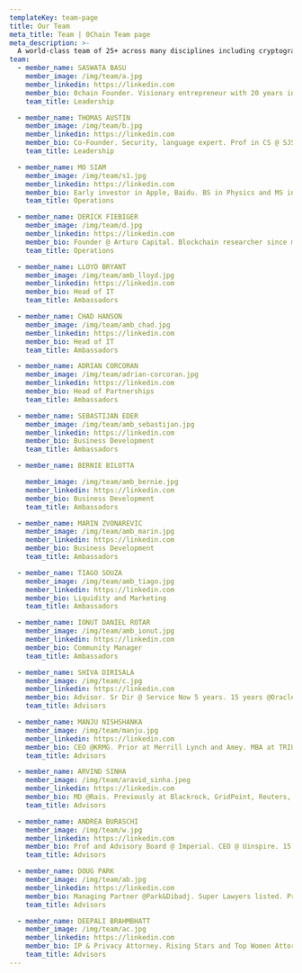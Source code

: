 ```yaml
---
templateKey: team-page
title: Our Team
meta_title: Team | 0Chain Team page
meta_description: >-
  A world-class team of 25+ across many disciplines including cryptography, distributed computing and cloud infrastructure.
team:
  - member_name: SASWATA BASU
    member_image: /img/team/a.jpg
    member_linkedin: https://linkedin.com
    member_bio: 0chain Founder. Visionary entrepreneur with 20 years in Blockchain, AI, IoT, Cloud, Wireless @ Intel, Harris, Nortel, Aviat, and Energous. MS and PhD in EE from UCLA
    team_title: Leadership

  - member_name: THOMAS AUSTIN
    member_image: /img/team/b.jpg
    member_linkedin: https://linkedin.com
    member_bio: Co-Founder. Security, language expert. Prof in CS @ SJSU. Prior @Mozilla, ESIEA Cryptology/Virology lab, CloudFlare. PhD in CS from UC Santa Cruz
    team_title: Leadership

  - member_name: MO SIAM
    member_image: /img/team/s1.jpg
    member_linkedin: https://linkedin.com
    member_bio: Early investor in Apple, Baidu. BS in Physics and MS in EE from McGill.
    team_title: Operations

  - member_name: DERICK FIEBIGER
    member_image: /img/team/d.jpg
    member_linkedin: https://linkedin.com
    member_bio: Founder @ Arturo Capital. Blockchain researcher since mid-2013.
    team_title: Operations

  - member_name: LLOYD BRYANT
    member_image: /img/team/amb_lloyd.jpg
    member_linkedin: https://linkedin.com
    member_bio: Head of IT
    team_title: Ambassadors

  - member_name: CHAD HANSON
    member_image: /img/team/amb_chad.jpg
    member_linkedin: https://linkedin.com
    member_bio: Head of IT
    team_title: Ambassadors

  - member_name: ADRIAN CORCORAN
    member_image: /img/team/adrian-corcoran.jpg
    member_linkedin: https://linkedin.com
    member_bio: Head of Partnerships
    team_title: Ambassadors

  - member_name: SEBASTIJAN EDER
    member_image: /img/team/amb_sebastijan.jpg
    member_linkedin: https://linkedin.com
    member_bio: Business Development
    team_title: Ambassadors

  - member_name: BERNIE BILOTTA

    member_image: /img/team/amb_bernie.jpg
    member_linkedin: https://linkedin.com
    member_bio: Business Development
    team_title: Ambassadors

  - member_name: MARIN ZVONAREVIC
    member_image: /img/team/amb_marin.jpg
    member_linkedin: https://linkedin.com
    member_bio: Business Development
    team_title: Ambassadors

  - member_name: TIAGO SOUZA
    member_image: /img/team/amb_tiago.jpg
    member_linkedin: https://linkedin.com
    member_bio: Liquidity and Marketing
    team_title: Ambassadors

  - member_name: IONUT DANIEL ROTAR
    member_image: /img/team/amb_ionut.jpg
    member_linkedin: https://linkedin.com
    member_bio: Community Manager
    team_title: Ambassadors

  - member_name: SHIVA DIRISALA
    member_image: /img/team/c.jpg
    member_linkedin: https://linkedin.com
    member_bio: Advisor. Sr Dir @ Service Now 5 years. 15 years @Oracle. MS at MIT, BS at IIT, Madras
    team_title: Advisors

  - member_name: MANJU NISHSHANKA
    member_image: /img/team/manju.jpg
    member_linkedin: https://linkedin.com
    member_bio: CEO @KRMG. Prior at Merrill Lynch and Amey. MBA at TRIUM, MS in Finance.
    team_title: Advisors

  - member_name: ARVIND SINHA
    member_image: /img/team/aravid_sinha.jpeg
    member_linkedin: https://linkedin.com
    member_bio: MD @Rais. Previously at Blackrock, GridPoint, Reuters, Tibco. MS in EE from Odessa State
    team_title: Advisors

  - member_name: ANDREA BURASCHI
    member_image: /img/team/w.jpg
    member_linkedin: https://linkedin.com
    member_bio: Prof and Advisory Board @ Imperial. CEO @ Uinspire. 15 years in banking @ Morgan Stanley, Barclays, HSBC. PhD in EE from Imperial
    team_title: Advisors

  - member_name: DOUG PARK
    member_image: /img/team/ab.jpg
    member_linkedin: https://linkedin.com
    member_bio: Managing Partner @Park&Dibadj. Super Lawyers listed. Previously @ Rimon, Orrick, Cotchett. JD from Michigan
    team_title: Advisors

  - member_name: DEEPALI BRAHMBHATT
    member_image: /img/team/ac.jpg
    member_linkedin: https://linkedin.com
    member_bio: IP & Privacy Attorney. Rising Stars and Top Women Attorneys, Super Lawyers, 2016-2018. 15 years experience. MS in CS from SJSU, JD from Santa Clara University
    team_title: Advisors
---
```

